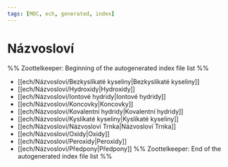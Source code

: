 ```yaml
---
tags: [MOC, ech, generated, index]
---
```

# Názvosloví
%% Zoottelkeeper: Beginning of the autogenerated index file list  %%
-  [[ech/Názvosloví/Bezkyslíkaté kyseliny|Bezkyslíkaté kyseliny]]
-  [[ech/Názvosloví/Hydroxidy|Hydroxidy]]
-  [[ech/Názvosloví/Iontové hydridy|Iontové hydridy]]
-  [[ech/Názvosloví/Koncovky|Koncovky]]
-  [[ech/Názvosloví/Kovalentní hydridy|Kovalentní hydridy]]
-  [[ech/Názvosloví/Kyslíkaté kyseliny|Kyslíkaté kyseliny]]
-  [[ech/Názvosloví/Názvosloví Trnka|Názvosloví Trnka]]
-  [[ech/Názvosloví/Oxidy|Oxidy]]
-  [[ech/Názvosloví/Peroxidy|Peroxidy]]
-  [[ech/Názvosloví/Předpony|Předpony]]
%% Zoottelkeeper: End of the autogenerated index file list  %%
